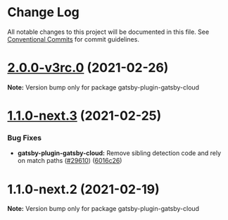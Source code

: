# Change Log

All notable changes to this project will be documented in this file.
See [Conventional Commits](https://conventionalcommits.org) for commit guidelines.

# [2.0.0-v3rc.0](https://github.com/gatsbyjs/gatsby/compare/gatsby-plugin-gatsby-cloud@1.1.0-next.3...gatsby-plugin-gatsby-cloud@2.0.0-v3rc.0) (2021-02-26)

**Note:** Version bump only for package gatsby-plugin-gatsby-cloud

# [1.1.0-next.3](https://github.com/gatsbyjs/gatsby/compare/gatsby-plugin-gatsby-cloud@1.1.0-next.2...gatsby-plugin-gatsby-cloud@1.1.0-next.3) (2021-02-25)

### Bug Fixes

- **gatsby-plugin-gatsby-cloud:** Remove sibling detection code and rely on match paths ([#29610](https://github.com/gatsbyjs/gatsby/issues/29610)) ([6016c26](https://github.com/gatsbyjs/gatsby/commit/6016c26a0202fa3413af553abaaeb7703f659afa))

# 1.1.0-next.2 (2021-02-19)

**Note:** Version bump only for package gatsby-plugin-gatsby-cloud

